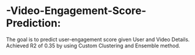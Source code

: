 # -Video-Engagement-Score-Prediction: 

The goal is to predict user-engagement score given User and Video Details. Achieved R2 of 0.35 by using Custom Clustering and Ensemble method.
